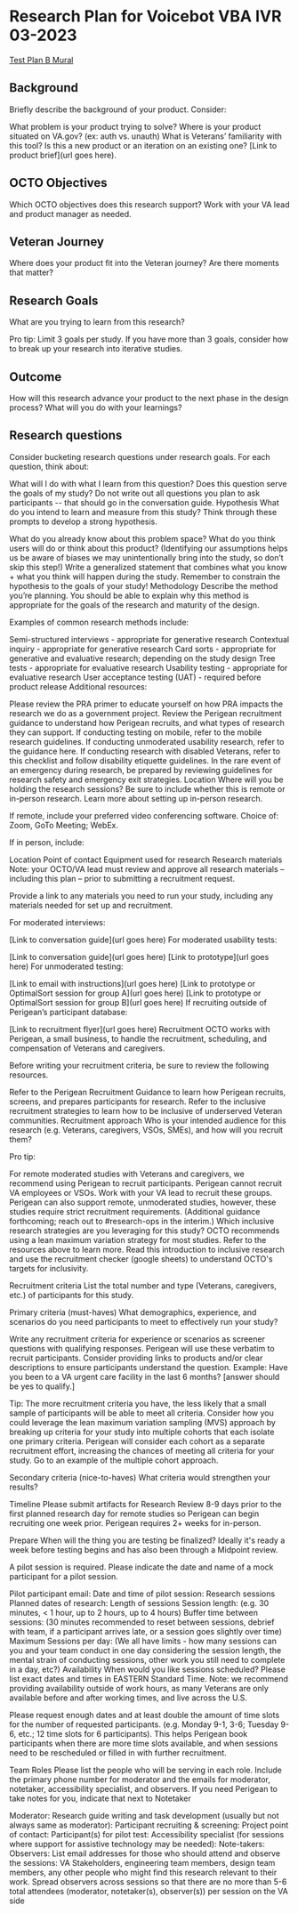 # Research Plan for Voicebot VBA IVR 03-2023
[Test Plan B Mural](https://app.mural.co/t/bahdigitalexperience6902/m/bahdigitalexperience6902/1669754649778/0f3c9f6f970ca3aafaac2c8460da31edade57db5?sender=u19a3b3baa664c41e047b6456)



## Background
Briefly describe the background of your product. Consider:

What problem is your product trying to solve?
Where is your product situated on VA.gov? (ex: auth vs. unauth)
What is Veterans’ familiarity with this tool? Is this a new product or an iteration on an existing one?
[Link to product brief](url goes here).

## OCTO Objectives
Which OCTO objectives does this research support? Work with your VA lead and product manager as needed.

## Veteran Journey
Where does your product fit into the Veteran journey? Are there moments that matter?

## Research Goals
What are you trying to learn from this research?

Pro tip: Limit 3 goals per study. If you have more than 3 goals, consider how to break up your research into iterative studies.

## Outcome
How will this research advance your product to the next phase in the design process? What will you do with your learnings?

## Research questions
Consider bucketing research questions under research goals. For each question, think about:

What will I do with what I learn from this question?
Does this question serve the goals of my study?
Do not write out all questions you plan to ask participants -- that should go in the conversation guide.
Hypothesis
What do you intend to learn and measure from this study? Think through these prompts to develop a strong hypothesis.

What do you already know about this problem space?
What do you think users will do or think about this product? (Identifying our assumptions helps us be aware of biases we may unintentionally bring into the study, so don’t skip this step!)
Write a generalized statement that combines what you know + what you think will happen during the study.
Remember to constrain the hypothesis to the goals of your study!
Methodology
Describe the method you’re planning. You should be able to explain why this method is appropriate for the goals of the research and maturity of the design.

Examples of common research methods include:

Semi-structured interviews - appropriate for generative research
Contextual inquiry - appropriate for generative research
Card sorts - appropriate for generative and evaluative research; depending on the study design
Tree tests - appropriate for evaluative research
Usability testing - appropriate for evaluative research
User acceptance testing (UAT) - required before product release
Additional resources:

Please review the PRA primer to educate yourself on how PRA impacts the research we do as a government project.
Review the Perigean recruitment guidance to understand how Perigean recruits, and what types of research they can support.
If conducting testing on mobile, refer to the mobile research guidelines.
If conducting unmoderated usability research, refer to the guidance here.
If conducting research with disabled Veterans, refer to this checklist and follow disability etiquette guidelines.
In the rare event of an emergency during research, be prepared by reviewing guidelines for research safety and emergency exit strategies.
Location
Where will you be holding the research sessions? Be sure to include whether this is remote or in-person research. Learn more about setting up in-person research.

If remote, include your preferred video conferencing software. Choice of: Zoom, GoTo Meeting; WebEx.

If in person, include:

Location
Point of contact
Equipment used for research
Research materials
Note: your OCTO/VA lead must review and approve all research materials – including this plan – prior to submitting a recruitment request.

Provide a link to any materials you need to run your study, including any materials needed for set up and recruitment.

For moderated interviews:

[Link to conversation guide](url goes here)
For moderated usability tests:

[Link to conversation guide](url goes here)
[Link to prototype](url goes here)
For unmoderated testing:

[Link to email with instructions](url goes here)
[Link to prototype or OptimalSort session for group A](url goes here)
[Link to prototype or OptimalSort session for group B](url goes here)
If recruiting outside of Perigean’s participant database:

[Link to recruitment flyer](url goes here)
Recruitment
OCTO works with Perigean, a small business, to handle the recruitment, scheduling, and compensation of Veterans and caregivers.

Before writing your recruitment criteria, be sure to review the following resources.

Refer to the Perigean Recruitment Guidance to learn how Perigean recruits, screens, and prepares participants for research.
Refer to the inclusive recruitment strategies to learn how to be inclusive of underserved Veteran communities.
Recruitment approach
Who is your intended audience for this research (e.g. Veterans, caregivers, VSOs, SMEs), and how will you recruit them?

Pro tip:

For remote moderated studies with Veterans and caregivers, we recommend using Perigean to recruit participants.
Perigean cannot recruit VA employees or VSOs. Work with your VA lead to recruit these groups.
Perigean can also support remote, unmoderated studies, however, these studies require strict recruitment requirements. (Additional guidance forthcoming; reach out to #research-ops in the interim.)
Which inclusive research strategies are you leveraging for this study? OCTO recommends using a lean maximum variation strategy for most studies. Refer to the resources above to learn more. Read this introduction to inclusive research and use the recruitment checker (google sheets) to understand OCTO's targets for inclusivity.

Recruitment criteria
List the total number and type (Veterans, caregivers, etc.) of participants for this study.

Primary criteria (must-haves) What demographics, experience, and scenarios do you need participants to meet to effectively run your study?

Write any recruitment criteria for experience or scenarios as screener questions with qualifying responses. Perigean will use these verbatim to recruit participants. Consider providing links to products and/or clear descriptions to ensure participants understand the question. Example: Have you been to a VA urgent care facility in the last 6 months? [answer should be yes to qualify.]

Tip: The more recruitment criteria you have, the less likely that a small sample of participants will be able to meet all criteria. Consider how you could leverage the lean maximum variation sampling (MVS) approach by breaking up criteria for your study into multiple cohorts that each isolate one primary criteria. Perigean will consider each cohort as a separate recruitment effort, increasing the chances of meeting all criteria for your study. Go to an example of the multiple cohort approach.

Secondary criteria (nice-to-haves) What criteria would strengthen your results?

Timeline
Please submit artifacts for Research Review 8-9 days prior to the first planned research day for remote studies so Perigean can begin recruiting one week prior. Perigean requires 2+ weeks for in-person.

Prepare
When will the thing you are testing be finalized? Ideally it's ready a week before testing begins and has also been through a Midpoint review.

A pilot session is required. Please indicate the date and name of a mock participant for a pilot session.

Pilot participant email:
Date and time of pilot session:
Research sessions
Planned dates of research:
Length of sessions
Session length: (e.g. 30 minutes, < 1 hour, up to 2 hours, up to 4 hours)
Buffer time between sessions: (30 minutes recommended to reset between sessions, debrief with team, if a participant arrives late, or a session goes slightly over time)
Maximum Sessions per day: (We all have limits - how many sessions can you and your team conduct in one day considering the session length, the mental strain of conducting sessions, other work you still need to complete in a day, etc?)
Availability
When would you like sessions scheduled? Please list exact dates and times in EASTERN Standard Time. Note: we recommend providing availability outside of work hours, as many Veterans are only available before and after working times, and live across the U.S.

Please request enough dates and at least double the amount of time slots for the number of requested participants. (e.g. Monday 9-1, 3-6; Tuesday 9-6, etc.; 12 time slots for 6 participants). This helps Perigean book participants when there are more time slots available, and when sessions need to be rescheduled or filled in with further recruitment.

Team Roles
Please list the people who will be serving in each role. Include the primary phone number for moderator and the emails for moderator, notetaker, accessibility specialist, and observers. If you need Perigean to take notes for you, indicate that next to Notetaker

Moderator:
Research guide writing and task development (usually but not always same as moderator):
Participant recruiting & screening:
Project point of contact:
Participant(s) for pilot test:
Accessibility specialist (for sessions where support for assistive technology may be needed):
Note-takers:
Observers: List email addresses for those who should attend and observe the sessions: VA Stakeholders, engineering team members, design team members, any other people who might find this research relevant to their work. Spread observers across sessions so that there are no more than 5-6 total attendees (moderator, notetaker(s), observer(s)) per session on the VA side
